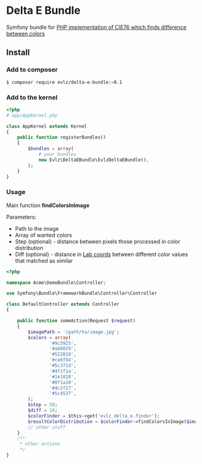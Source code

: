 # Delta E Bundle #

Symfony bundle for [PHP implementation of CIE76 which finds difference between colors](https://github.com/solarys/colordiff)

## Install ##

### Add to composer

```
$ composer require evlz/delta-e-bundle:~0.1
```

### Add to the kernel ###

```php
<?php
# app/AppKernel.php

class AppKernel extends Kernel
{
    public function registerBundles()
    {
        $bundles = array(
            # your bundles
            new Evlz\DeltaEBundle\EvlzDeltaEBundle(),            
        );
    }
}
```

### Usage ###

Main function **findColorsInImage**

Parameters:

* Path to the image
* Array of wanted colors
* Step (optional) - distance between pixels those processed in color distribution
* Diff (optional) - distance in [Lab coords](http://en.wikipedia.org/wiki/Lab_color_space) between different color values that matched as similar

```php
<?php

namespace Acme\DemoBundle\Controller;

use Symfony\Bundle\FrameworkBundle\Controller\Controller

class DefaultController extends Controller
{

    public function someAction(Request $request)
    {
        $imagePath = '/path/to/image.jpg';
        $colors = array(
                '#9c5925',
                '#ab6029',
                '#522810',
                '#ca6f04',
                '#5c371d',
                '#4f2f1a',
                '#1e1818',
                '#0f1a20',
                '#4c2f27',
                '#5c4537',
        );
        $step = 50;
        $diff = 10;
        $colorFinder = $this->get('evlz_delta_e.finder');
        $resultColorDistribution = $colorFinder->findColorsInImage($imagePath, $colors, $step, $diff);
        // other stuff
    }
    /**
     * other actions
     */
}

```
